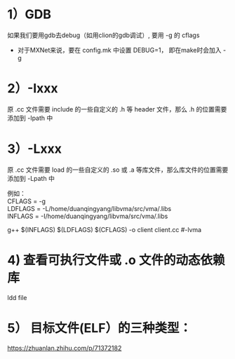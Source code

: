 # 1）GDB
如果我们要用gdb去debug（如用clion的gdb调试）, 要用 -g 的 cflags   
   - 对于MXNet来说，要在 config.mk 中设置 DEBUG=1， 即在make时会加入 -g   

# 2）-Ixxx
原 .cc 文件需要 include 的一些自定义的 .h 等 header 文件，那么 .h 的位置需要添加到 -Ipath 中    
# 3）-Lxxx
原 .cc 文件需要 load 的一些自定义的 .so 或 .a 等库文件，那么库文件的位置需要添加到 -Lpath 中    

例如：  
CFLAGS = -g   
LDFLAGS = -L/home/duanqingyang/libvma/src/vma/.libs   
INFLAGS = -I/home/duanqingyang/libvma/src/vma/.libs   

g++ \$(INFLAGS) \$(LDFLAGS) \$(CFLAGS) -o client client.cc  #-lvma     



# 4) 查看可执行文件或 .o 文件的动态依赖库   
ldd file   

# 5） 目标文件(ELF）的三种类型：   
https://zhuanlan.zhihu.com/p/71372182   
